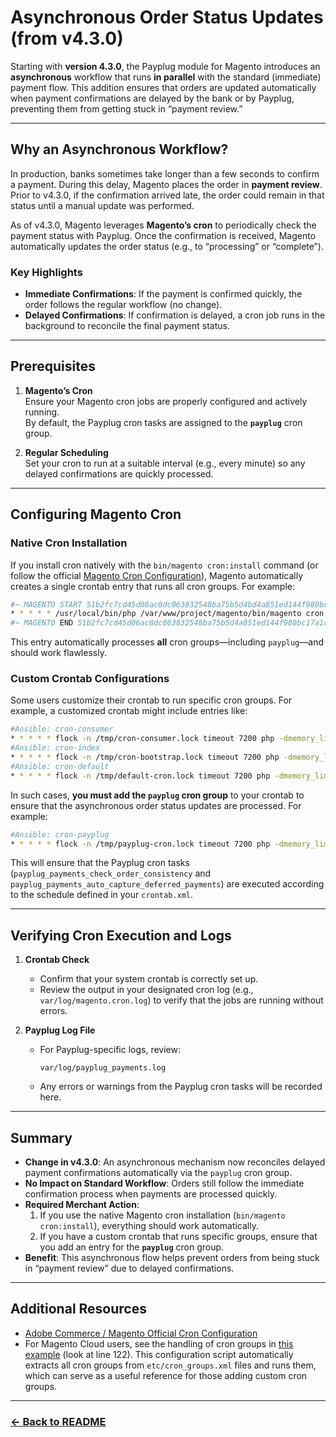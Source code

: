 # Asynchronous Order Status Updates (from v4.3.0)

Starting with **version 4.3.0**, the Payplug module for Magento introduces an **asynchronous** workflow that runs **in parallel** with the standard (immediate) payment flow. This addition ensures that orders are updated automatically when payment confirmations are delayed by the bank or by Payplug, preventing them from getting stuck in “payment review.”

---

## Why an Asynchronous Workflow?

In production, banks sometimes take longer than a few seconds to confirm a payment. During this delay, Magento places the order in **payment review**. Prior to v4.3.0, if the confirmation arrived late, the order could remain in that status until a manual update was performed.

As of v4.3.0, Magento leverages **Magento’s cron** to periodically check the payment status with Payplug. Once the confirmation is received, Magento automatically updates the order status (e.g., to “processing” or “complete”).

### Key Highlights

- **Immediate Confirmations**: If the payment is confirmed quickly, the order follows the regular workflow (no change).
- **Delayed Confirmations**: If confirmation is delayed, a cron job runs in the background to reconcile the final payment status.

---

## Prerequisites

1. **Magento’s Cron**  
   Ensure your Magento cron jobs are properly configured and actively running.  
   By default, the Payplug cron tasks are assigned to the **`payplug`** cron group.

2. **Regular Scheduling**  
   Set your cron to run at a suitable interval (e.g., every minute) so any delayed confirmations are quickly processed.

---

## Configuring Magento Cron

### Native Cron Installation

If you install cron natively with the `bin/magento cron:install` command (or follow the official [Magento Cron Configuration](https://experienceleague.adobe.com/fr/docs/commerce-operations/configuration-guide/cli/configure-cron-jobs)), Magento automatically creates a single crontab entry that runs all cron groups. For example:

```bash
#~ MAGENTO START 51b2fc7cd45d06ac8dc063832548ba75b5d4bd4a851ed144f980bc17a1caa0b6
* * * * * /usr/local/bin/php /var/www/project/magento/bin/magento cron:run 2>&1 | grep -v "Ran jobs by schedule" >> /var/www/project/magento/var/log/magento.cron.log
#~ MAGENTO END 51b2fc7cd45d06ac8dc063832548ba75b5d4a851ed144f980bc17a1caa0b6
```

This entry automatically processes **all** cron groups—including `payplug`—and should work flawlessly.

### Custom Crontab Configurations

Some users customize their crontab to run specific cron groups. For example, a customized crontab might include entries like:

```bash
#Ansible: cron-consumer
* * * * * flock -n /tmp/cron-consumer.lock timeout 7200 php -dmemory_limit=2G ~/current/magento/bin/magento cron:run --group=consumers --bootstrap=standaloneProcessStarted=1 ; wait | grep -v "Ran jobs by schedule"
#Ansible: cron-index
* * * * * flock -n /tmp/cron-bootstrap.lock timeout 7200 php -dmemory_limit=2G ~/current/magento/bin/magento cron:run --group=index --bootstrap=standaloneProcessStarted=1 ; wait | grep -v "Ran jobs by schedule"
#Ansible: cron-default
* * * * * flock -n /tmp/default-cron.lock timeout 7200 php -dmemory_limit=2G ~/current/magento/bin/magento cron:run --group=default --bootstrap=standaloneProcessStarted=1 ; wait | grep -v "Ran jobs by schedule"
```

In such cases, **you must add the `payplug` cron group** to your crontab to ensure that the asynchronous order status updates are processed. For example:

```bash
#Ansible: cron-payplug
* * * * * flock -n /tmp/payplug-cron.lock timeout 7200 php -dmemory_limit=2G ~/current/magento/bin/magento cron:run --group=payplug --bootstrap=standaloneProcessStarted=1 ; wait | grep -v "Ran jobs by schedule"
```

This will ensure that the Payplug cron tasks (`payplug_payments_check_order_consistency` and `payplug_payments_auto_capture_deferred_payments`) are executed according to the schedule defined in your `crontab.xml`.

---

## Verifying Cron Execution and Logs

1. **Crontab Check**
    - Confirm that your system crontab is correctly set up.
    - Review the output in your designated cron log (e.g., `var/log/magento.cron.log`) to verify that the jobs are running without errors.

2. **Payplug Log File**
    - For Payplug-specific logs, review:
      ```text
      var/log/payplug_payments.log
      ```
    - Any errors or warnings from the Payplug cron tasks will be recorded here.

---

## Summary

- **Change in v4.3.0**: An asynchronous mechanism now reconciles delayed payment confirmations automatically via the `payplug` cron group.
- **No Impact on Standard Workflow**: Orders still follow the immediate confirmation process when payments are processed quickly.
- **Required Merchant Action**:
    1. If you use the native Magento cron installation (`bin/magento cron:install`), everything should work automatically.
    2. If you have a custom crontab that runs specific groups, ensure that you add an entry for the **`payplug`** cron group.
- **Benefit**: This asynchronous flow helps prevent orders from being stuck in “payment review” due to delayed confirmations.

---

## Additional Resources

- [Adobe Commerce / Magento Official Cron Configuration](https://experienceleague.adobe.com/fr/docs/commerce-operations/configuration-guide/cli/configure-cron-jobs)
- For Magento Cloud users, see the handling of cron groups in [this example](https://github.com/platformsh-templates/magentoCE24/blob/main/.platform.app.yaml) (look at line 122). This configuration script automatically extracts all cron groups from `etc/cron_groups.xml` files and runs them, which can serve as a useful reference for those adding custom cron groups.

---

### [<- Back to README](../README.md)
